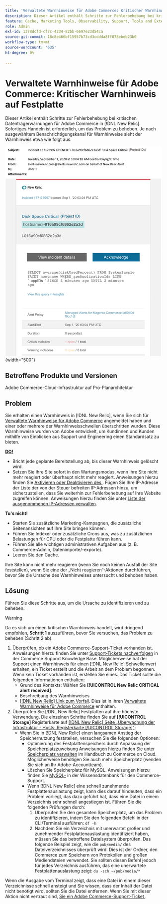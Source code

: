 ```yaml
---
title: 'Verwaltete Warnhinweise für Adobe Commerce: Kritischer Warnhinweis auf Festplatte'
description: Dieser Artikel enthält Schritte zur Fehlerbehebung bei kritischen Festplattenwarnungen für Adobe Commerce in [!DNL New Relic]. Sofortiges Handeln ist erforderlich, um das Problem zu beheben.
feature: Cache, Marketing Tools, Observability, Support, Tools and External Services
role: Admin
exl-id: 1378dcfd-cf7c-4234-82bb-6697e23d54ca
source-git-commit: 18c8e466bf15957b73cd3cddda8ff078ebeb23b0
workflow-type: tm+mt
source-wordcount: '635'
ht-degree: 0%

---
```


# Verwaltete Warnhinweise für Adobe Commerce: Kritischer Warnhinweis auf Festplatte

Dieser Artikel enthält Schritte zur Fehlerbehebung bei kritischen Datenträgerwarnungen für Adobe Commerce in [!DNL New Relic]. Sofortiges Handeln ist erforderlich, um das Problem zu beheben. Je nach ausgewähltem Benachrichtigungskanal für Warnhinweise sieht der Warnhinweis etwa wie folgt aus.

![Kritischer Warnhinweis auf Festplatte](../../assets/managed-alerts/disk-critical-magento-managed.png){width="500"}

## Betroffene Produkte und Versionen

Adobe Commerce-Cloud-Infrastruktur auf Pro-Planarchitektur

## Problem

Sie erhalten einen Warnhinweis in [!DNL New Relic], wenn Sie sich für [Verwaltete Warnhinweise für Adobe Commerce](managed-alerts-for-magento-commerce.md) angemeldet haben und einer oder mehrere der Warnhinweisschwellen überschritten wurden. Diese Warnhinweise wurden von Adobe entwickelt, um Kundinnen und Kunden mithilfe von Einblicken aus Support und Engineering einen Standardsatz zu bieten.

<u> **DO!** </u>

* Bricht jede geplante Bereitstellung ab, bis dieser Warnhinweis gelöscht wird.
* Setzen Sie Ihre Site sofort in den Wartungsmodus, wenn Ihre Site nicht mehr reagiert oder überhaupt nicht mehr reagiert. Anweisungen hierzu finden Sie [Aktivieren oder Deaktivieren des ](https://experienceleague.adobe.com/de/docs/commerce-operations/installation-guide/tutorials/maintenance-mode). Fügen Sie Ihre IP-Adresse der Liste der von der Steuer befreiten IP-Adressen hinzu, um sicherzustellen, dass Sie weiterhin zur Fehlerbehebung auf Ihre Website zugreifen können. Anweisungen hierzu finden Sie unter [Liste der ausgenommenen IP-Adressen verwalten](https://experienceleague.adobe.com/de/docs/commerce-operations/installation-guide/tutorials/maintenance-mode#maintain-the-list-of-exempt-ip-addresses).

**Tu&#39;s nicht!**

* Starten Sie zusätzliche Marketing-Kampagnen, die zusätzliche Seitenansichten auf Ihre Site bringen können.
* Führen Sie Indexer oder zusätzliche Crons aus, was zu zusätzlichen Belastungen für CPU oder die Festplatte führen kann.
* Führen Sie alle wichtigen administrativen Aufgaben aus (z. B. Commerce-Admin, Datenimporte/-exporte).
* Leeren Sie den Cache.

Ihre Site kann nicht mehr reagieren (wenn Sie noch keinen Ausfall der Site feststellen), wenn Sie eine der „Nicht reagieren“-Aktionen durchführen, bevor Sie die Ursache des Warnhinweises untersucht und behoben haben.

## Lösung

Führen Sie diese Schritte aus, um die Ursache zu identifizieren und zu beheben.

>[!WARNING]
>
>Da es sich um einen kritischen Warnhinweis handelt, wird dringend empfohlen, **Schritt 1** auszuführen, bevor Sie versuchen, das Problem zu beheben (Schritt 2 ab).

1. Überprüfen, ob ein Adobe Commerce-Support-Ticket vorhanden ist. Anweisungen hierzu finden Sie unter [Support-Tickets nachverfolgen](https://experienceleague.adobe.com/de/docs/commerce-knowledge-base/kb/help-center-guide/magento-help-center-user-guide#track-support-case) in der Commerce Support Knowledge Base. Möglicherweise hat der Support einen Warnhinweis für einen [!DNL New Relic] Schwellenwert erhalten, ein Ticket erstellt und die Arbeit an dem Problem begonnen. Wenn kein Ticket vorhanden ist, erstellen Sie eines. Das Ticket sollte die folgenden Informationen enthalten:
   * Grund des Kontakts: Wählen Sie **[!UICONTROL New Relic CRITICAL alert received]**.
   * Beschreibung des Warnhinweises
   * [[!DNL New Relic] Link zum Vorfall](https://docs.newrelic.com/docs/alerts/incident-management/view-event-details-incidents/). Dies ist in Ihren [Verwaltete Warnhinweise für Adobe Commerce](managed-alerts-for-magento-commerce.md) enthalten.
1. Überprüfen Sie [!DNL New Relic] Festplatten auf ihre höchste Verwendung. Die einzelnen Schritte finden Sie auf **[!UICONTROL Storage]** Registerkarte auf [[!DNL New Relic]  Seite „Überwachung der Infrastruktur - Hosts: Registerkarte [!UICONTROL Storage]&quot;](https://docs.newrelic.com/docs/infrastructure/infrastructure-ui-pages/infra-hosts-ui-page/#storage):
   * Wenn Sie in [!DNL New Relic] einen langsamen Anstieg der Speichernutzung feststellen, versuchen Sie die folgenden Optionen:
      * Optimierung des Festplattenspeichers durch Anpassung der Speicherplatzzuweisung Anweisungen hierzu finden Sie unter [Speicherplatz verwalten](https://experienceleague.adobe.com/docs/commerce-cloud-service/user-guide/develop/storage/manage-disk-space.html?lang=de) im Handbuch zu Commerce on Cloud. Möglicherweise benötigen Sie auch mehr Speicherplatz (wenden Sie sich an Ihr Adobe-Accountteam).
      * Löschen Sie Speicherplatz für MySQL. Anweisungen hierzu finden Sie [MySQL-](https://experienceleague.adobe.com/de/docs/commerce-knowledge-base/kb/troubleshooting/database/mysql-disk-space-is-low-on-magento-commerce-cloud) in der Wissensdatenbank für den Commerce-Support.
      * Wenn [!DNL New Relic] eine schnell zunehmende Festplattenauslastung zeigt, kann dies darauf hindeuten, dass ein Problem vorliegt, das dazu geführt hat, dass eine Datei in einem Verzeichnis sehr schnell angestiegen ist. Führen Sie die folgenden Prüfungen durch:
         1. Überprüfen Sie den gesamten Speicherplatz, um das Problem zu identifizieren, indem Sie den folgenden Befehl in der CLI/Terminal ausführen: `df -h`
         1. Nachdem Sie ein Verzeichnis mit unerwartet großer und zunehmender Festplattenauslastung identifiziert haben, müssen Sie das betroffene Dateisystem überprüfen. Das folgende Beispiel zeigt, wie die `pub/media/` des Dateiverzeichnisses überprüft wird. Dies ist der Ordner, den Commerce zum Speichern von Protokollen und großen Mediendateien verwendet. Sie sollten diesen Befehl jedoch für jedes Verzeichnis ausführen, das eine unerwartete Festplattenauslastung zeigt: `du -sch ~/pub/media/*`

Wenn die Ausgabe vom Terminal zeigt, dass eine Datei in einem dieser Verzeichnisse schnell ansteigt und Sie wissen, dass der Inhalt der Datei nicht benötigt wird, sollten Sie die Datei entfernen. Wenn Sie mit dieser Aktion nicht vertraut sind, [ Sie ein Adobe Commerce-Support-Ticket ](https://experienceleague.adobe.com/de/docs/commerce-knowledge-base/kb/help-center-guide/magento-help-center-user-guide#support-case).
